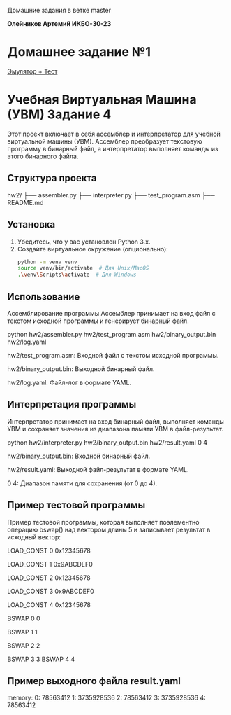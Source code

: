 Домашние задания в ветке master

**Олейников Артемий ИКБО-30-23**
# Домашнее задание №1
[Эмулятор + Тест]([(https://github.com/Andrax53/ConfUprav1/)])

 # Учебная Виртуальная Машина (УВМ) Задание 4

Этот проект включает в себя ассемблер и интерпретатор для учебной виртуальной машины (УВМ). Ассемблер преобразует текстовую программу в бинарный файл, а интерпретатор выполняет команды из этого бинарного файла.

## Структура проекта
hw2/
├── assembler.py
├── interpreter.py
├── test_program.asm
├── README.md


## Установка

1. Убедитесь, что у вас установлен Python 3.x.
2. Создайте виртуальное окружение (опционально):
   ```sh
   python -m venv venv
   source venv/bin/activate  # Для Unix/MacOS
   .\venv\Scripts\activate  # Для Windows
## Использование
Ассемблирование программы
Ассемблер принимает на вход файл с текстом исходной программы и генерирует бинарный файл.


python hw2/assembler.py hw2/test_program.asm hw2/binary_output.bin hw2/log.yaml

hw2/test_program.asm: Входной файл с текстом исходной программы.

hw2/binary_output.bin: Выходной бинарный файл.

hw2/log.yaml: Файл-лог в формате YAML.

## Интерпретация программы

Интерпретатор принимает на вход бинарный файл, выполняет команды УВМ и сохраняет значения из диапазона памяти УВМ в файл-результат.


python hw2/interpreter.py hw2/binary_output.bin hw2/result.yaml 0 4

hw2/binary_output.bin: Входной бинарный файл.

hw2/result.yaml: Выходной файл-результат в формате YAML.

0 4: Диапазон памяти для сохранения (от 0 до 4).

## Пример тестовой программы

Пример тестовой программы, которая выполняет поэлементно операцию bswap() над вектором длины 5 и записывает результат в исходный вектор:



LOAD_CONST 0 0x12345678

LOAD_CONST 1 0x9ABCDEF0

LOAD_CONST 2 0x12345678

LOAD_CONST 3 0x9ABCDEF0

LOAD_CONST 4 0x12345678

BSWAP 0 0

BSWAP 1 1

BSWAP 2 2

BSWAP 3 3
BSWAP 4 4

## Пример выходного файла result.yaml

memory:
  0: 78563412
  1: 3735928536
  2: 78563412
  3: 3735928536
  4: 78563412
